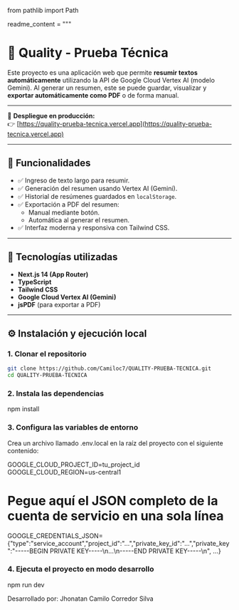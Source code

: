 from pathlib import Path

readme_content = """
# 📄 Quality - Prueba Técnica

Este proyecto es una aplicación web que permite **resumir textos automáticamente** utilizando la API de Google Cloud Vertex AI (modelo Gemini). Al generar un resumen, este se puede guardar, visualizar y **exportar automáticamente como PDF** o de forma manual.

---

🔗 **Despliegue en producción:**  
👉 [https://quality-prueba-tecnica.vercel.app](https://quality-prueba-tecnica.vercel.app)

---

## 🚀 Funcionalidades

- ✅ Ingreso de texto largo para resumir.
- ✅ Generación del resumen usando Vertex AI (Gemini).
- ✅ Historial de resúmenes guardados en `localStorage`.
- ✅ Exportación a PDF del resumen:
  - Manual mediante botón.
  - Automática al generar el resumen.
- ✅ Interfaz moderna y responsiva con Tailwind CSS.

---

## 🧪 Tecnologías utilizadas

- **Next.js 14 (App Router)**
- **TypeScript**
- **Tailwind CSS**
- **Google Cloud Vertex AI (Gemini)**
- **jsPDF** (para exportar a PDF)

---

## ⚙️ Instalación y ejecución local

### 1. Clonar el repositorio

```bash
git clone https://github.com/Camiloc7/QUALITY-PRUEBA-TECNICA.git
cd QUALITY-PRUEBA-TECNICA

```

### 2. Instala las dependencias

npm install

### 3. Configura las variables de entorno

Crea un archivo llamado .env.local en la raíz del proyecto con el siguiente contenido:

GOOGLE_CLOUD_PROJECT_ID=tu_project_id
GOOGLE_CLOUD_REGION=us-central1

# Pegue aquí el JSON completo de la cuenta de servicio en una sola línea
GOOGLE_CREDENTIALS_JSON={"type":"service_account","project_id":"...","private_key_id":"...","private_key":"-----BEGIN PRIVATE KEY-----\\n...\\n-----END PRIVATE KEY-----\\n", ...}

### 4. Ejecuta el proyecto en modo desarrollo

npm run dev



Desarrollado por: Jhonatan Camilo Corredor Silva